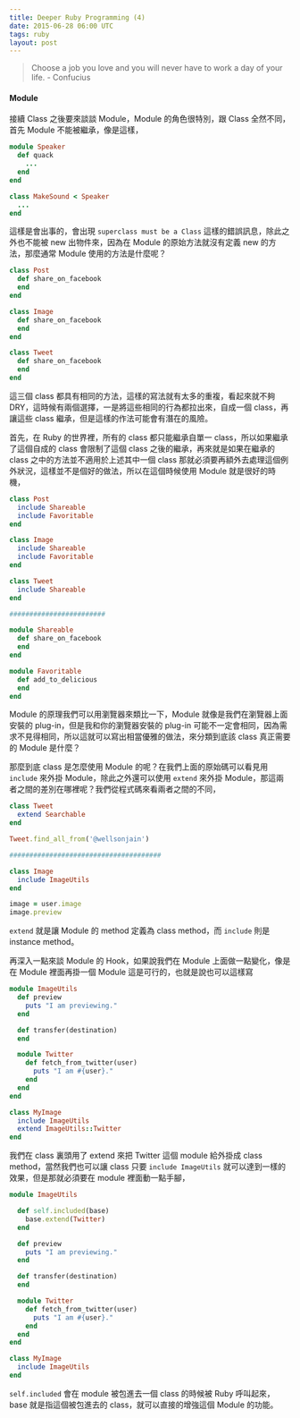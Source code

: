 ```yaml
---
title: Deeper Ruby Programming (4)
date: 2015-06-28 06:00 UTC
tags: ruby
layout: post
---
```

> Choose a job you love and you will never have to work a day of your life. - Confucius

#### Module
接續 Class 之後要來談談 Module，Module 的角色很特別，跟 Class 全然不同，首先 Module 不能被繼承，像是這樣，

```ruby
module Speaker
  def quack
    ...
  end
end

class MakeSound < Speaker
  ...
end
```
這樣是會出事的，會出現 `superclass must be a Class` 這樣的錯誤訊息，除此之外也不能被 new 出物件來，因為在 Module 的原始方法就沒有定義 new 的方法，那麼通常 Module 使用的方法是什麼呢？

```ruby
class Post
  def share_on_facebook
  end
end

class Image
  def share_on_facebook
  end
end

class Tweet
  def share_on_facebook
  end
end
```
這三個 class 都具有相同的方法，這樣的寫法就有太多的重複，看起來就不夠 DRY，這時候有兩個選擇，一是將這些相同的行為都拉出來，自成一個 class，再讓這些 class 繼承，但是這樣的作法可能會有潛在的風險。

首先，在 Ruby 的世界裡，所有的 class 都只能繼承自單一 class，所以如果繼承了這個自成的 class 會限制了這個 class 之後的繼承，再來就是如果在繼承的 class 之中的方法並不適用於上述其中一個 class 那就必須要再額外去處理這個例外狀況，這樣並不是個好的做法，所以在這個時候使用 Module 就是很好的時機，

```ruby
class Post
  include Shareable
  include Favoritable
end

class Image
  include Shareable
  include Favoritable
end

class Tweet
  include Shareable
end

########################

module Shareable
  def share_on_facebook
  end
end

module Favoritable
  def add_to_delicious
  end
end
```
Module 的原理我們可以用瀏覽器來類比一下，Module 就像是我們在瀏覽器上面安裝的 plug-in，但是我和你的瀏覽器安裝的 plug-in 可能不一定會相同，因為需求不見得相同，所以這就可以寫出相當優雅的做法，來分類到底該 class 真正需要的 Module 是什麼？

那麼到底 class 是怎麼使用 Module 的呢？在我們上面的原始碼可以看見用 `include` 來外掛 Module，除此之外還可以使用 `extend` 來外掛 Module，那這兩者之間的差別在哪裡呢？我們從程式碼來看兩者之間的不同，

```ruby
class Tweet
  extend Searchable
end

Tweet.find_all_from('@wellsonjain')

######################################

class Image
  include ImageUtils
end

image = user.image
image.preview
```
`extend` 就是讓 Module 的 method 定義為 class method，而 `include` 則是 instance method。

再深入一點來談 Module 的 Hook，如果說我們在 Module 上面做一點變化，像是在 Module 裡面再掛一個 Module 這是可行的，也就是說也可以這樣寫

```ruby
module ImageUtils
  def preview
    puts "I am previewing."
  end

  def transfer(destination)
  end

  module Twitter
    def fetch_from_twitter(user)
      puts "I am #{user}."
    end
  end
end

class MyImage
  include ImageUtils
  extend ImageUtils::Twitter
end
```
我們在 class 裏頭用了 extend 來把 Twitter 這個 module 給外掛成 class method，當然我們也可以讓 class 只要 `include ImageUtils` 就可以達到一樣的效果，但是那就必須要在 module 裡面動一點手腳，

```ruby
module ImageUtils

  def self.included(base)
    base.extend(Twitter)
  end

  def preview
    puts "I am previewing."
  end

  def transfer(destination)
  end

  module Twitter
    def fetch_from_twitter(user)
      puts "I am #{user}."
    end
  end
end

class MyImage
  include ImageUtils
end
```
`self.included` 會在 module 被包進去一個 class 的時候被 Ruby 呼叫起來，base 就是指這個被包進去的 class，就可以直接的增強這個 Module 的功能。
